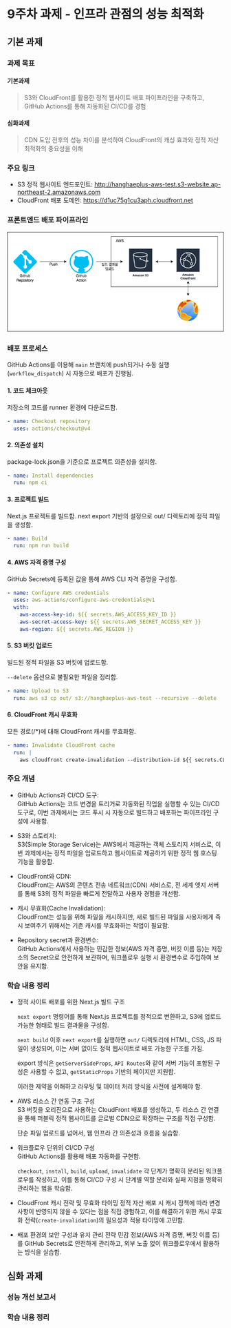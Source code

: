 # 9주차 과제 - 인프라 관점의 성능 최적화

## 기본 과제

### 과제 목표

#### 기본과제

> S3와 CloudFront를 활용한 정적 웹사이트 배포 파이프라인을 구축하고, GitHub Actions를 통해 자동화된 CI/CD를 경험

#### 심화과제

> CDN 도입 전후의 성능 차이를 분석하여 CloudFront의 캐싱 효과와 정적 자산 최적화의 중요성을 이해

### 주요 링크

- S3 정적 웹사이트 엔드포인트: http://hanghaeplus-aws-test.s3-website.ap-northeast-2.amazonaws.com
- CloudFront 배포 도메인: https://d1uc75g1cu3aph.cloudfront.net

### 프론트엔드 배포 파이프라인

![프론트엔드 배포 파이프라인](./docs/frontend-pipeline.png)

### 배포 프로세스

GitHub Actions를 이용해 `main` 브랜치에 push되거나 수동 실행(`workflow_dispatch`) 시 자동으로 배포가 진행됨.

#### 1. 코드 체크아웃

저장소의 코드를 runner 환경에 다운로드함.

```yaml
- name: Checkout repository
  uses: actions/checkout@v4
```

#### 2. 의존성 설치

package-lock.json을 기준으로 프로젝트 의존성을 설치함.

```yaml
- name: Install dependencies
  run: npm ci
```

#### 3. 프로젝트 빌드

Next.js 프로젝트를 빌드함.
next export 기반의 설정으로 out/ 디렉토리에 정적 파일을 생성함.

```yaml
- name: Build
  run: npm run build
```

#### 4. AWS 자격 증명 구성

GitHub Secrets에 등록된 값을 통해 AWS CLI 자격 증명을 구성함.

```yaml
- name: Configure AWS credentials
  uses: aws-actions/configure-aws-credentials@v1
  with:
    aws-access-key-id: ${{ secrets.AWS_ACCESS_KEY_ID }}
    aws-secret-access-key: ${{ secrets.AWS_SECRET_ACCESS_KEY }}
    aws-region: ${{ secrets.AWS_REGION }}
```

#### 5. S3 버킷 업로드

빌드된 정적 파일을 S3 버킷에 업로드함.

`--delete` 옵션으로 불필요한 파일을 정리함.

```yaml
- name: Upload to S3
  run: aws s3 cp out/ s3://hanghaeplus-aws-test --recursive --delete
```

#### 6. CloudFront 캐시 무효화

모든 경로(/\*)에 대해 CloudFront 캐시를 무효화함.

```yaml
- name: Invalidate CloudFront cache
  run: |
    aws cloudfront create-invalidation --distribution-id ${{ secrets.CLOUDFRONT_DISTRIBUTION_ID }} --paths "/*"
```

### 주요 개념

- GitHub Actions과 CI/CD 도구:  
  GitHub Actions는 코드 변경을 트리거로 자동화된 작업을 실행할 수 있는 CI/CD 도구로, 이번 과제에서는 코드 푸시 시 자동으로 빌드하고 배포하는 파이프라인 구성에 사용함.

- S3와 스토리지:  
  S3(Simple Storage Service)는 AWS에서 제공하는 객체 스토리지 서비스로, 이번 과제에서는 정적 파일을 업로드하고 웹사이트로 제공하기 위한 정적 웹 호스팅 기능을 활용함.

- CloudFront와 CDN:  
  CloudFront는 AWS의 콘텐츠 전송 네트워크(CDN) 서비스로, 전 세계 엣지 서버를 통해 S3의 정적 파일을 빠르게 전달하고 사용자 경험을 개선함.

- 캐시 무효화(Cache Invalidation):  
  CloudFront는 성능을 위해 파일을 캐시하지만, 새로 빌드된 파일을 사용자에게 즉시 보여주기 위해서는 기존 캐시를 무효화하는 작업이 필요함.

- Repository secret과 환경변수:  
  GitHub Actions에서 사용하는 민감한 정보(AWS 자격 증명, 버킷 이름 등)는 저장소의 Secret으로 안전하게 보관하며, 워크플로우 실행 시 환경변수로 주입하여 보안을 유지함.

### 학습 내용 정리

- 정적 사이트 배포를 위한 Next.js 빌드 구조

  `next export` 명령어를 통해 Next.js 프로젝트를 정적으로 변환하고, S3에 업로드 가능한 형태로 빌드 결과물을 구성함.

  `next build` 이후 `next export`를 실행하면 `out/` 디렉토리에 HTML, CSS, JS 파일이 생성되며, 이는 서버 없이도 정적 웹사이트로 배포 가능한 구조를 가짐.

  export 방식은 `getServerSideProps`, `API Routes`와 같이 서버 기능이 포함된 구성은 사용할 수 없고, `getStaticProps` 기반의 페이지만 지원함.

  이러한 제약을 이해하고 라우팅 및 데이터 처리 방식을 사전에 설계해야 함.

- AWS 리소스 간 연동 구조 구성  
  S3 버킷을 오리진으로 사용하는 CloudFront 배포를 생성하고, 두 리소스 간 연결을 통해 퍼블릭 정적 웹사이트를 글로벌 CDN으로 확장하는 구조를 직접 구성함.

  단순 파일 업로드를 넘어서, 웹 인프라 간 의존성과 흐름을 실습함.

- 워크플로우 단위의 CI/CD 구성  
  GitHub Actions를 활용해 배포 자동화를 구현함.

  `checkout`, `install`, `build`, `upload`, `invalidate` 각 단계가 명확히 분리된 워크플로우를 작성하고, 이를 통해 CI/CD 구성 시 단계별 역할 분리와 실패 지점을 명확히 관리하는 법을 학습함.

- CloudFront 캐시 전략 및 무효화 타이밍
  정적 자산 배포 시 캐시 정책에 따라 변경 사항이 반영되지 않을 수 있다는 점을 직접 경험하고, 이를 해결하기 위한 캐시 무효화 전략(`create-invalidation`)의 필요성과 적용 타이밍에 고민함.

- 배포 환경의 보안 구성과 유지 관리 전략
  민감 정보(AWS 자격 증명, 버킷 이름 등)를 GitHub Secrets로 안전하게 관리하고, 외부 노출 없이 워크플로우에서 활용하는 방식을 실습함.

## 심화 과제

### 성능 개선 보고서

### 학습 내용 정리
